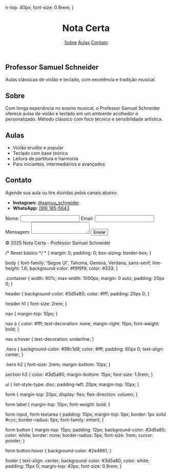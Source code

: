 n-top: 40px;
  font-size: 0.9rem;
}<!DOCTYPE html><html lang="pt-BR">
<head>
  <meta charset="UTF-8" />
  <meta name="viewport" content="width=device-width, initial-scale=1.0" />
  <title>Nota Certa - Aulas de Música</title>
  <link rel="stylesheet" href="style.css" />
</head>
<body>
  <header>
    <div class="container">
      <h1>Nota Certa</h1>
      <nav>
        <a href="#sobre">Sobre</a>
        <a href="#aulas">Aulas</a>
        <a href="#contato">Contato</a>
      </nav>
    </div>
  </header>  <section class="hero">
    <div class="container">
      <h2>Professor Samuel Schneider</h2>
      <p>Aulas clássicas de violão e teclado, com excelência e tradição musical.</p>
    </div>
  </section>  <section id="sobre" class="container">
    <h2>Sobre</h2>
    <p>Com longa experiência no ensino musical, o Professor Samuel Schneider oferece aulas de violão e teclado em um ambiente acolhedor e personalizado. Método clássico com foco técnico e sensibilidade artística.</p>
  </section>  <section id="aulas" class="container">
    <h2>Aulas</h2>
    <ul>
      <li>Violão erudito e popular</li>
      <li>Teclado com base teórica</li>
      <li>Leitura de partitura e harmonia</li>
      <li>Para iniciantes, intermediários e avançados</li>
    </ul>
  </section>  <section id="contato" class="container">
    <h2>Contato</h2>
    <p>Agende sua aula ou tire dúvidas pelos canais abaixo:</p>
    <ul>
      <li><strong>Instagram:</strong> <a href="https://instagram.com/samuu_schneider" target="_blank">@samuu_schneider</a></li>
      <li><strong>WhatsApp:</strong> <a href="https://wa.me/55991855643" target="_blank">(99) 185-5643</a></li>
    </ul>
    <form>
      <label for="nome">Nome:</label>
      <input type="text" id="nome" name="nome" required />
      <label for="email">Email:</label>
      <input type="email" id="email" name="email" required />
      <label for="mensagem">Mensagem:</label>
      <textarea id="mensagem" name="mensagem" required></textarea>
      <button type="submit">Enviar</button>
    </form>
  </section>  <footer>
    <p>&copy; 2025 Nota Certa - Professor Samuel Schneider</p>
  </footer>
</body>
</html>
/* Reset básico */
* {
  margin: 0;
  padding: 0;
  box-sizing: border-box;
}

body {
  font-family: 'Segoe UI', Tahoma, Geneva, Verdana, sans-serif;
  line-height: 1.6;
  background-color: #f9f9f9;
  color: #333;
}

.container {
  width: 90%;
  max-width: 1000px;
  margin: 0 auto;
  padding: 20px 0;
}

header {
  background-color: #3d5a80;
  color: #fff;
  padding: 20px 0;
}

header h1 {
  font-size: 2rem;
}

nav {
  margin-top: 10px;
}

nav a {
  color: #fff;
  text-decoration: none;
  margin-right: 15px;
  font-weight: bold;
}

nav a:hover {
  text-decoration: underline;
}

.hero {
  background-color: #98c1d9;
  color: #fff;
  padding: 60px 0;
  text-align: center;
}

.hero h2 {
  font-size: 2rem;
  margin-bottom: 10px;
}

section h2 {
  color: #3d5a80;
  margin-bottom: 15px;
  font-size: 1.5rem;
}

ul {
  list-style-type: disc;
  padding-left: 20px;
  margin-top: 10px;
}

form {
  margin-top: 20px;
  display: flex;
  flex-direction: column;
}

form label {
  margin-top: 10px;
  font-weight: bold;
}

form input,
form textarea {
  padding: 10px;
  margin-top: 5px;
  border: 1px solid #ccc;
  border-radius: 5px;
  font-family: inherit;
}

form button {
  margin-top: 15px;
  padding: 12px;
  background-color: #3d5a80;
  color: white;
  border: none;
  border-radius: 5px;
  font-size: 1rem;
  cursor: pointer;
}

form button:hover {
  background-color: #2e4661;
}

footer {
  text-align: center;
  background-color: #3d5a80;
  color: white;
  padding: 15px 0;
  margin-top: 40px;
  font-size: 0.9rem;
}
